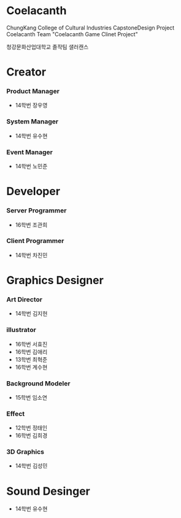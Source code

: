 # Coelacanth
ChungKang College of Cultural Industries CapstoneDesign Project Coelacanth Team "Coelacanth Game Clinet Project"

청강문화산업대학교 졸작팀 샐러캔스

# Creator
### Product Manager
* 14학번 장우영

### System Manager
* 14학번 유수현

### Event Manager
* 14학번 노민준

# Developer
### Server Programmer
* 16학번 조관희

### Client Programmer
* 14학번 차진민

# Graphics Designer
### Art Director
* 14학번 김지헌

### illustrator
* 16학번 서효진
* 16학번 김애리
* 13학번 최혁준
* 16학번 계수현

### Background Modeler
* 15학번 임소연

### Effect
* 12학번 정태인
* 16학번 김희경

### 3D Graphics
* 14학번 김성민

# Sound Desinger
* 14학번 유수현
